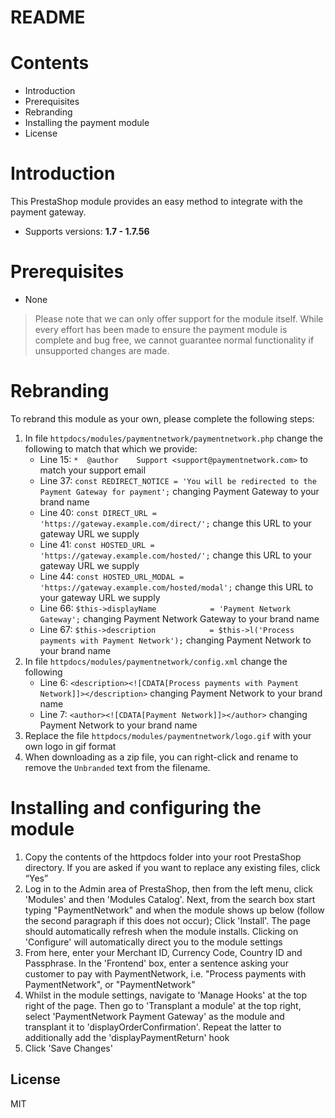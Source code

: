 # README

# Contents

- Introduction
- Prerequisites
- Rebranding
- Installing the payment module
- License

# Introduction

This PrestaShop module provides an easy method to integrate with the payment gateway.
 - Supports versions: **1.7 - 1.7.56**

# Prerequisites

- None

> Please note that we can only offer support for the module itself. While every effort has been made to ensure the payment module is complete and bug free, we cannot guarantee normal functionality if unsupported changes are made.

# Rebranding

To rebrand this module as your own, please complete the following steps:

1. In file `httpdocs/modules/paymentnetwork/paymentnetwork.php` change the following to match that which we provide:
	- Line 15: `*  @author    Support <support@paymentnetwork.com>` to match your support email
	- Line 37: `const REDIRECT_NOTICE = 'You will be redirected to the Payment Gateway for payment';` changing Payment Gateway to your brand name
	- Line 40: `const DIRECT_URL = 'https://gateway.example.com/direct/';` change this URL to your gateway URL we supply
	- Line 41: `const HOSTED_URL = 'https://gateway.example.com/hosted/';` change this URL to your gateway URL we supply
	- Line 44: `const HOSTED_URL_MODAL = 'https://gateway.example.com/hosted/modal';` change this URL to your gateway URL we supply
	- Line 66: `$this->displayName            = 'Payment Network Gateway';` changing Payment Network Gateway to your brand name
	- Line 67: `$this->description            = $this->l('Process payments with Payment Network');` changing Payment Network to your brand name
2. In file `httpdocs/modules/paymentnetwork/config.xml` change the following
	- Line 6: `<description><![CDATA[Process payments with Payment Network]]></description>` changing Payment Network to your brand name
	- Line 7: `<author><![CDATA[Payment Network]]></author>` changing Payment Network to your brand name
3. Replace the file `httpdocs/modules/paymentnetwork/logo.gif` with your own logo in gif format
4. When downloading as a zip file, you can right-click and rename to remove the `Unbranded` text from the filename.

# Installing and configuring the module

1. Copy the contents of the httpdocs folder into your root PrestaShop directory. If you are asked if you want to replace any existing files, click “Yes”
2. Log in to the Admin area of PrestaShop, then from the left menu, click 'Modules' and then 'Modules Catalog'. Next, from the search box start typing "PaymentNetwork" and when the module shows up below (follow the second paragraph if this does not occur); Click 'Install'. The page should automatically refresh when the module installs. Clicking on 'Configure' will automatically direct you to the module settings
3. From here, enter your Merchant ID, Currency Code, Country ID and Passphrase. In the 'Frontend' box, enter a sentence asking your customer to pay with PaymentNetwork, i.e. "Process payments with PaymentNetwork", or "PaymentNetwork"
4. Whilst in the module settings, navigate to 'Manage Hooks' at the top right of the page. Then go to 'Transplant a module' at the top right, select 'PaymentNetwork Payment Gateway' as the module and transplant it to 'displayOrderConfirmation'. Repeat the latter to additionally add the 'displayPaymentReturn' hook
5. Click 'Save Changes'


License
----
MIT
